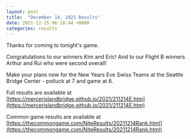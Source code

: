 ```yaml
---
layout: post
title:  "December 14, 2021 Results"
date: 2021-12-15 06:18:44 +0000
categories: results
---
```

Thanks for coming to tonight's game.

Congratulations to our winners Kim and Eric! And to our Flight B winners Arthur and Rui who were second overall!

Make your plans now for the New Years Eve Swiss Teams at the Seattle Bridge Center - potluck at 7 and game at 8.

Full results are available at [https://mercerislandbridge.github.io/2021/211214E.htm](https://mercerislandbridge.github.io/2021/211214E.htm)

Common game results are available at [https://thecommongame.com/NiteResults/20211214Rank.html](https://thecommongame.com/NiteResults/20211214Rank.html)
